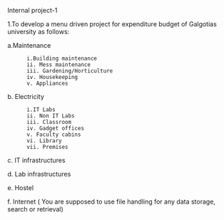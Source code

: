 Internal project-1

1.To develop a menu driven project for expenditure budget of Galgotias university as follows:

  a.Maintenance

          i.Building maintenance   
          ii. Mess maintenance 
          iii. Gardening/Horticulture
          iv. Housekeeping 
          v. Appliances

  b.    Electricity

          i.IT Labs   
          ii. Non IT Labs   
          iii. Classroom  
          iv. Gadget offices 
          v. Faculty cabins 
          vi. Library 
          vii. Premises

   c.    IT infrastructures

   d.    Lab infrastructures

   e.    Hostel

   f.    Internet
( You are supposed to use file handling for any data storage, search or retrieval)
